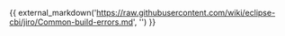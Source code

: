 {{ external_markdown('https://raw.githubusercontent.com/wiki/eclipse-cbi/jiro/Common-build-errors.md', '') }}
